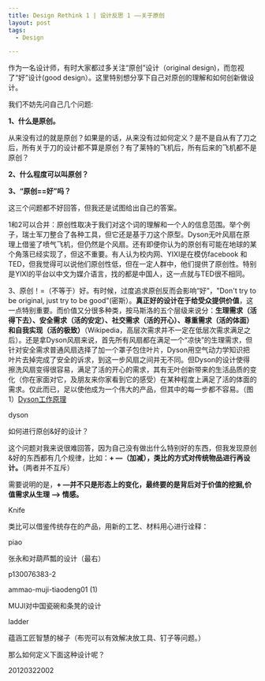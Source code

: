 ```yaml
---
title: Design Rethink 1 | 设计反思 1 ——关于原创
layout: post
tags:
  - Design

---
```

  
作为一名设计师，有时大家都过多关注“原创”设计（original design)，而忽视了“好”设计(good design）。这里特别想分享下自己对原创的理解和如何创新做设计。

我们不妨先问自己几个问题:

**1、什么是原创。**

从来没有过的就是原创？如果是的话，从来没有过如何定义？是不是自从有了刀之后，所有关于刀的设计都不算是原创？有了莱特的飞机后，所有后来的飞机都不是原创？

**2、什么程度可以叫原创？**

**3、“原创==好”吗？**

这三个问题都不好回答，但我还是试图给出自己的答案。

1和2可以合并：原创性取决于我们对这个词的理解和一个人的信息范围。举个例子，瑞士军刀整合了各种工具，但它还是基于刀这个原型。Dyson无叶风扇在原理上借鉴了喷气飞机，但仍然是个风扇。还有即便你认为的原创有可能在地球的某个角落已经实现了，但这不重要。有人认为校内网、YIXI是在模仿facebook 和TED，但我觉得可以说他们原创性低，但在一定人群中，他们提供了原创性。特别是YIXI的平台以中文为媒介语言，找的都是中国人，这一点就与TED很不相同。

3、原创！=（不等于）好。有时候，过度追求原创反而会影响“好”，"Don't try to be original, just try to be good"(密斯）。**真正好的设计在于给受众提供价值**，这一点特别重要。而价值又分很多种类，按马斯洛的五个层级来说分：**生理需求（活得下去）、安全需求（活的安定）、社交需求（活的开心）、尊重需求（活的体面）和自我实现（活的极致）**（Wikipedia，高层次需求并不一定在低层次需求满足之后）。还是拿Dyson风扇来说，首先所有风扇都在满足一个“凉快”的生理需求，但针对安全需求普通风扇选择了加一个罩子包住叶片，Dyson用空气动力学知识把叶片去掉完成了安全的诉求，到这一步风扇之间并无不同。但Dyson的设计使得擦洗风扇变得很容易，满足了活的开心的需求，其有无叶创新带来的生活品质的变化（你在家面对它，及朋友来你家看到它的感受）在某种程度上满足了活的体面的需求。仅此而已，足以使他成为一个伟大的产品，但其中的每一步都不容易。（图1）[Dyson工作原理](http://www.guokr.com/article/106571/)

 
dyson


如何进行原创&好的设计？

这个问题对我来说很难回答，因为自己没有做出什么特别好的东西，但我发现原创&好的东西都有几个规律，比如：**+ —（加减），类比的方式对传统物品进行再设计。**（两者并不互斥）

需要说明的是，**+ —并不只是形态上的变化，最终要的是背后对于价值的挖掘,价值需求从生理 —> 情感。**

Knife

类比可以借鉴传统存在的产品，用新的工艺、材料用心进行诠释：

piao

张永和对葫芦瓢的设计（最右）

p130076383-2

ammao-muji-tiaodeng01 (1)

MUJI对中国瓷碗和条凳的设计

ladder

蕴涵工匠智慧的梯子（布兜可以有效解决放工具、钉子等问题。）

那么如何定义下面这种设计呢？

20120322002​

